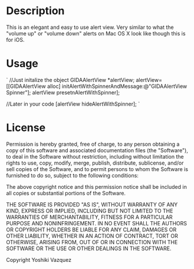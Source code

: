 # Description

This is an elegant and easy to use alert view. Very similar to what the "volume up" or "volume down" alerts on Mac OS X look like though this is for iOS.

# Usage

`
//Just initalize the object
GIDAAlertView *alertView;
alertView=[[GIDAAlertView alloc] initAlertWithSpinnerAndMessage:@"GIDAAlertView Spinner"];
alertView presetnAlertWithSpinner];

//Later in your code
[alertView hideAlertWithSpinner];
`
# License

Permission is hereby granted, free of charge, to any person obtaining
a copy of this software and associated documentation files (the
"Software"), to deal in the Software without restriction, including
without limitation the rights to use, copy, modify, merge, publish,
distribute, sublicense, and/or sell copies of the Software, and to
permit persons to whom the Software is furnished to do so, subject to
the following conditions:

The above copyright notice and this permission notice shall be
included in all copies or substantial portions of the Software.

THE SOFTWARE IS PROVIDED "AS IS", WITHOUT WARRANTY OF ANY KIND,
EXPRESS OR IMPLIED, INCLUDING BUT NOT LIMITED TO THE WARRANTIES OF
MERCHANTABILITY, FITNESS FOR A PARTICULAR PURPOSE AND
NONINFRINGEMENT. IN NO EVENT SHALL THE AUTHORS OR COPYRIGHT HOLDERS BE
LIABLE FOR ANY CLAIM, DAMAGES OR OTHER LIABILITY, WHETHER IN AN ACTION
OF CONTRACT, TORT OR OTHERWISE, ARISING FROM, OUT OF OR IN CONNECTION
WITH THE SOFTWARE OR THE USE OR OTHER DEALINGS IN THE SOFTWARE.

Copyright Yoshiki Vazquez
